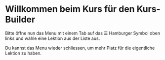 # Willkommen beim Kurs für den Kurs-Builder
Bitte öffne nun das Menu mit einem Tab auf das ☰ Hamburger Symbol oben links und wähle eine Lektion aus der Liste aus.

Du kannst das Menu wieder schliessen, um mehr Platz für die eigentliche Lektion zu haben.